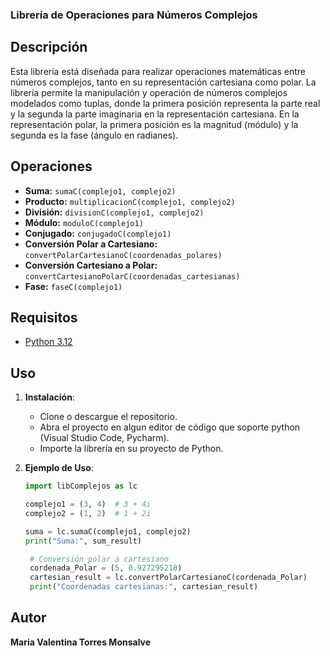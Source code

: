 ### Librería de Operaciones para Números Complejos

## Descripción

Esta librería está diseñada para realizar operaciones matemáticas entre números complejos, tanto en su representación cartesiana como polar. La librería permite la manipulación y operación de números complejos modelados como tuplas, donde la primera posición representa la parte real y la segunda la parte imaginaria en la representación cartesiana. En la representación polar, la primera posición es la magnitud (módulo) y la segunda es la fase (ángulo en radianes).

## Operaciones

- **Suma:** `sumaC(complejo1, complejo2)`
- **Producto:** `multiplicacionC(complejo1, complejo2)`
- **División:** `divisionC(complejo1, complejo2)`
- **Módulo:** `moduloC(complejo1)`
- **Conjugado:** `conjugadoC(complejo1)`
- **Conversión Polar a Cartesiano:** `convertPolarCartesianoC(coordenadas_polares)`
- **Conversión Cartesiano a Polar:** `convertCartesianoPolarC(coordenadas_cartesianas)`
- **Fase:** `faseC(complejo1)`

## Requisitos

- [Python 3.12](https://www.python.org)

## Uso

1. **Instalación**:
   - Clone o descargue el repositorio.
   - Abra el proyecto en algun editor de código que soporte python (Visual Studio Code, Pycharm).
   - Importe la librería en su proyecto de Python.

2. **Ejemplo de Uso**:
   ```python
   import libComplejos as lc

   complejo1 = (3, 4)  # 3 + 4i
   complejo2 = (1, 2)  # 1 + 2i

   suma = lc.sumaC(complejo1, complejo2)
   print("Suma:", sum_result)

    # Conversión polar a cartesiano
    cordenada_Polar = (5, 0.927295218)
    cartesian_result = lc.convertPolarCartesianoC(cordenada_Polar)
    print("Coordenadas cartesianas:", cartesian_result)
    ```
## Autor
**Maria Valentina Torres Monsalve**


